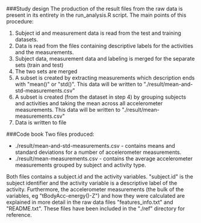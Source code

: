 ###Study design
The production of the result files from the raw data is present in its entirety in the run_analysis.R script. The main points of this procedure:

1. Subject id and measurement data is read from the test and training datasets.
2. Data is read from the files containing descriptive labels for the activities and the measurements.
3. Subject data, measurement data and labeling is merged for the separate sets (train and test)
4. The two sets are merged
5. A subset is created by extracting measurements which description ends with "mean()" or "std()". This data will be written to "./result/mean-and-std-measurements.csv"
6. A subset is created (from the dataset in step 4) by grouping subjects and activities and taking the mean across all accelerometer measurements. This data will be written to "./result/mean-measurements.csv"
7. Data is written to file 

###Code book
Two files produced:
* ./result/mean-and-std-measurements.csv - contains means and standard deviations for a number of accelerometer measurements. 
* ./result/mean-measurements.csv - contains the average accelerometer measurements grouped by subject and activity type.

Both files contains a subject.id and the activity variables. "subject.id" is the subject identifier and the activity variable is a descriptive label of the activity. Furthermore, the accelerometer measurements (the bulk of the variables, eg "tBodyAcc-energy()-Z") and how they were calculated are explained in more detail in the raw data files "features_info.txt" and "README.txt". These files have been included in the "./ref" directory for reference.


